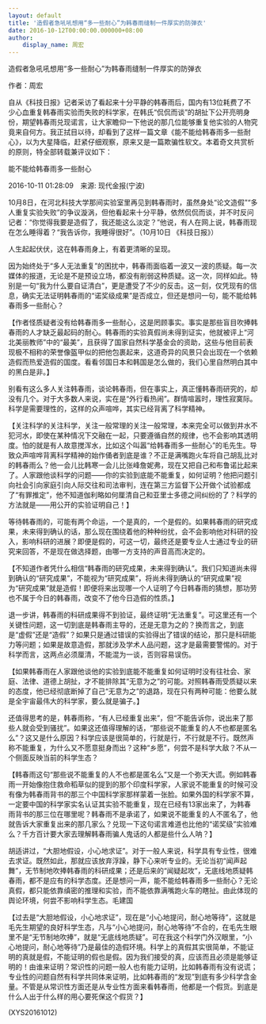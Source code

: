```yaml
---
layout: default
title: '造假者急吼吼想用“多一些耐心”为韩春雨缝制一件厚实的防弹衣'
date: 2016-10-12T00:00:00.000000+08:00
author:
    display_name: 周宏
---
```


造假者急吼吼想用“多一些耐心”为韩春雨缝制一件厚实的防弹衣

作者：周宏

自从《科技日报》记者采访了看起来十分平静的韩春雨后，国内有13位耗费了不少心血重复韩春雨实验而失败的科学家，在韩氏“侃侃而谈”的胡扯下公开亮明身份，期望韩春雨兑现诺言，让大家瞻仰一下他说的那几位能够重复他实验的人物究竟来自何方。我正拭目以待，却看到了这样一篇文章《能不能给韩春雨多一些耐心》，以为大星降临，赶紧仔细观察，原来又是一篇欺骗性软文。本着奇文共赏析的原则，特全部转载兼评议如下：

能不能给韩春雨多一些耐心

2016-10-11 01:28:09　来源: 现代金报(宁波)

10月8日，在河北科技大学那间实验室里再见到韩春雨时，虽然身处“论文造假”“多人重复实验失败”的争议漩涡，但他看起来十分平静，依然侃侃而谈，并不时反问记者：“你觉得我要是造假了，我还能这么淡定？”他说，有人在网上说，韩春雨现在怎么睡得着？“我告诉你，我睡得很好”。（10月10日 《科技日报》）

人生起起伏伏，这在韩春雨身上，有着更清晰的呈现。

因为始终处于“多人无法重复”的困扰中，韩春雨面临着一波又一波的质疑。每一次媒体的报道，无论是不是预设立场，都没有削弱这种质疑。这一次，同样如此。特别是一句“我为什么要自证清白”，更是遭受了不少的反击。这一刻，仅凭现有的信息，确实无法证明韩春雨的“诺奖级成果”是否成立，但还是想问一句，能不能给韩春雨多一些耐心？

【作者怪质疑者没有给韩春雨多一些耐心，这是罔顾事实。事实是那些盲目吹捧韩春雨的人才缺乏最起码的耐心。韩春雨的实验真假尚未得到证实，他就被评上“河北美丽教师”中的“最美”，且获得了国家自然科学基金会的资助，这些与他目前表现极不相称的荣誉像盔甲似的把他包裹起来，这道奇异的风景只会出现在一个依赖造假而热爱造假的国度。看看邻国日本和韩国是怎么做的，我们心里自然明白其中的黑白是非。】

别看有这么多人关注韩春雨，谈论韩春雨，但在事实上，真正懂韩春雨研究的，却没有几个。对于大多数人来说，实在是“外行看热闹”。群情喧嚣时，理性寂寞际。科学是需要理性的，这样的众声喧哗，其实已经背离了科学精神。

【关注科学的关注科学，关注一般常理的关注一般常理，本来完全可以做到井水不犯河水，即使在某种情况下交融在一起，只要遵循自然的规律，也不会影响其透明度。怕的就是有人故意搅浑水，比如这个叫嚣“给韩春雨多一些耐心”的毛先生。导致众声喧哗背离科学精神的始作俑者到底是谁？不正是满嘴跑火车将自己胡乱比对的韩春雨么？他一会儿比韩寒一会儿比张峰詹妮弗，现在又把自己和布鲁诺比起来了。人家跟他谈科学的问题——你的实验到底能不能重复，如何证明？他把问题引向社会引向家庭引向人际交往和司法审判，连在第三方监督下公开做个试验都成了“有罪推定”，他不知道伽利略如何厘清自己和亚里士多德之间纠纷的了？科学的方法就是——用公开的实验证明自己！】

等待韩春雨的，可能有两个命运，一个是真的，一个是假的。如果韩春雨的研究成果，未来得到确认的话，那么现在围绕着他的种种纷扰，会不会影响他对科研的投入，影响科研的进展？即便是假的，可这一切，最终还是要专业人士通过专业的研究来回答，不是现在做选择题，由哪一方支持的声音高而决定的。

【不知道作者凭什么相信“韩春雨的研究成果，未来得到确认”。我们只知道尚未得到确认的“研究成果”，不能视为“研究成果”，将尚未得到确认的“研究成果”视为“研究成果”就是造假！即便将来出现哪一个人证明了今日韩春雨的猜想，那功劳也不属于今日的韩春雨，改变不了他今日造假的性质。】

退一步讲，韩春雨的科研成果得不到验证，最终证明“无法重复”。可这里还有一个关键性问题，这一切到底是韩春雨主导的，还是无意为之的？换而言之，到底是“虚假”还是“造假”？如果只是通过错误的实验得出了错误的结论，那只是科研能力等问题；如果是故意造假，那就涉及学术人品问题，这才是最需要警惕的。对于科学而言，这两点必须厘清，不能混为一谈，否则容易误伤。

【如果韩春雨在人家跟他谈他的实验到底能不能重复如何证明时没有往社会、家庭、法律、道德上胡扯，才不能排除其“无意为之”的可能。对照韩春雨受质疑以来的态度，他已经彻底断掉了自己“无意为之”的退路，现在只有两种可能：他要么就是全宇宙最伟大的科学家，要么就是骗子。】

还值得思考的是，韩春雨称，“有人已经重复出来”，但“不能告诉你，说出来了那些人就会受到骚扰”。如果这还值得理解的话，“那些说不能重复的人不也都是匿名么”？这又是什么原因？科学应该是很简单的，行就是行，不行就是不行。既然声称不能重复，为什么又不愿意挺身而出？这种“乡愿”，何尝不是科学大敌？不从一个侧面反映当前的科学生态？

【韩春雨这句“那些说不能重复的人不也都是匿名么”又是一个弥天大谎。例如韩春雨一开始像抱住救命稻草似的提到的那个印度科学家，人家说不能重复的时候可没有像为韩春雨背书的那三个中国科学家那样蒙着一张脸。如果外国的科学家不算，一定要中国的科学家实名认证其实验不能重复，现在已经有13家出来了，为韩春雨背书的那三位在哪里呢？韩春雨不是承诺了，如果说不能重复的人不匿名了，他就告诉大家重复出来的那几家么？兑现一下这句诺言难道也比他的“诺奖级”实验难么？千方百计要大家去理解韩春雨骗人鬼话的人都是些什么人呐？】

胡适讲过，“大胆地假设，小心地求证”。对于一般人来说，科学具有专业性，很难去求证。既然如此，那就应该放弃浮躁，静下心来听专业的。无论当初“闻声起舞”，无节制地吹捧韩春雨的科研成果；还是后来的“闻疑起攻”，无底线地质疑韩春雨，都不是应有的科学态度。还是想问一声，能不能给韩春雨多一些耐心？无论真假，都只能依靠缜密的推理和实验，而不能依靠满嘴跑火车的瞎扯。由此体现的舆论环境，何尝不影响科学生态。毛建国

【过去是“大胆地假设，小心地求证”，现在是“小心地提问，耐心地等待”，这就是毛先生期望的良好科学生态，凡与“小心地提问，耐心地等待”不合的，在毛先生眼里不是“无节制地吹捧”，就是“无底线地质疑”。可在我这个科学门外汉眼里，“小心地提问，耐心地等待”乃是最佳的造假环境。科学上的真假其实很简单，不能证明的真就是假，不能证明的假也是假。因为我们接受的真，应该而且必须是能够证明的！由谁来证明？常识性的问题一般人也有能力证明，比如韩春雨有没有说谎；专业性的问题自然有科学共同体来证明，比如韩春雨的“发现”到底有多少科学含金量。不管是从常识性方面还是从专业性方面来看韩春雨，他都是一个假货。到底是什么人出于什么样的用心要死保这个假货？】

(XYS20161012)

